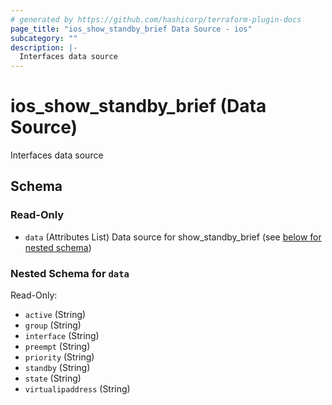 ```yaml
---
# generated by https://github.com/hashicorp/terraform-plugin-docs
page_title: "ios_show_standby_brief Data Source - ios"
subcategory: ""
description: |-
  Interfaces data source
---
```


# ios_show_standby_brief (Data Source)

Interfaces data source



<!-- schema generated by tfplugindocs -->
## Schema

### Read-Only

- `data` (Attributes List) Data source for show_standby_brief (see [below for nested schema](#nestedatt--data))

<a id="nestedatt--data"></a>
### Nested Schema for `data`

Read-Only:

- `active` (String)
- `group` (String)
- `interface` (String)
- `preempt` (String)
- `priority` (String)
- `standby` (String)
- `state` (String)
- `virtualipaddress` (String)
